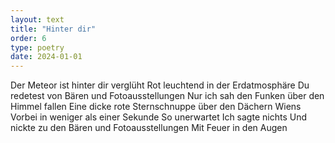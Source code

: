 ```yaml
---
layout: text
title: "Hinter dir"
order: 6
type: poetry
date: 2024-01-01
---
```


Der Meteor ist hinter dir verglüht
Rot leuchtend in der Erdatmosphäre
Du redetest von Bären und Fotoausstellungen
Nur ich sah den Funken über den Himmel fallen
Eine dicke rote Sternschnuppe über den Dächern Wiens
Vorbei in weniger als einer Sekunde
So unerwartet 
Ich sagte nichts
Und nickte zu den Bären und Fotoausstellungen
Mit Feuer in den Augen

